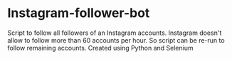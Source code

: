 # Instagram-follower-bot

Script to follow all followers of an Instagram accounts.
Instagram doesn't allow to follow more than 60 accounts per hour.
So script can be re-run to follow remaining accounts.
Created using Python and Selenium
